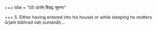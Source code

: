 +++
title = "05 ऊर्जम् बिभ्रद्वः सुमनाः"

+++
5. Either having entered into his house) or while sleeping he mutters ūrjaṁ bibhrad vaḥ sumanāḥ...
